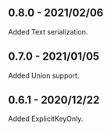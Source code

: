 ## 0.8.0 - 2021/02/06

Added Text serialization.



## 0.7.0 - 2021/01/05

Added Union support.



## 0.6.1 - 2020/12/22

Added ExplicitKeyOnly.
